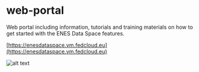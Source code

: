 # web-portal
Web portal including information, tutorials and training materials on how to get started with the ENES Data Space features.

[https://enesdataspace.vm.fedcloud.eu](https://enesdataspace.vm.fedcloud.eu)

![alt text](https://github.com/ENES-Data-Space/web-portal/img/ENES_DS_logo.png?raw=true)
